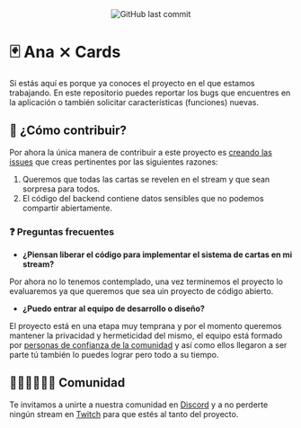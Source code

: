 <div align="center">
  <img src="https://img.shields.io/github/last-commit/UXCorpRangel/ana-cards-web?label=Updated&style=for-the-badge" alt="GitHub last commit" />
</div>

# 🃏 Ana ⨯ Cards

Si estás aquí es porque ya conoces el proyecto en el que estamos trabajando. En este repositorio puedes reportar los bugs que encuentres en la aplicación o también solicitar características (funciones) nuevas.

## 🚧 ¿Cómo contribuir?

Por ahora la única manera de contribuir a este proyecto es [creando las issues](https://github.com/UXCorpRangel/ana-cards-web/issues) que creas pertinentes por las siguientes razones:

1. Queremos que todas las cartas se revelen en el stream y que sean sorpresa para todos.
2. El código del backend contiene datos sensibles que no podemos compartir abiertamente.

### ❓ Preguntas frecuentes

- **¿Piensan liberar el código para implementar el sistema de cartas en mi stream?**

Por ahora no lo tenemos contemplado, una vez terminemos el proyecto lo evaluaremos ya que queremos que sea uin proyecto de código abierto.

- **¿Puedo entrar al equipo de desarrollo o diseño?**

El proyecto está en una etapa muy temprana y por el momento queremos mantener la privacidad y hermeticidad del mismo, el equipo está formado por [personas de confianza de la comunidad](https://github.com/UXCorpRangel) y así como ellos llegaron a ser parte tú también lo puedes lograr pero todo a su tiempo.

## 🧑🏻‍🧑🏻‍🧒🏻 Comunidad

Te invitamos a unirte a nuestra comunidad en [Discord](https://discord.gg/GBGPSQaKRf) y a no perderte ningún stream en [Twitch](https://twitch.tv/uxanarangel) para que estés al tanto del proyecto.
